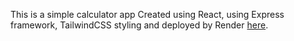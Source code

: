 This is a simple calculator app
Created using React, using Express framework, TailwindCSS styling and deployed by Render [here](https://frontend-4ogr.onrender.com/).